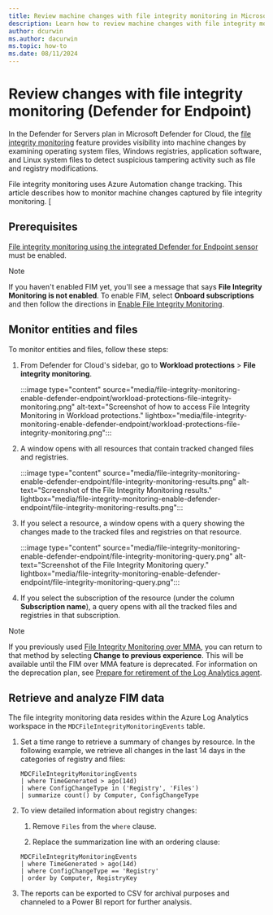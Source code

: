 ```yaml
---
title: Review machine changes with file integrity monitoring in Microsoft Defender for Cloud 
description: Learn how to review machine changes with file integrity monitoring in Microsoft Defender for Cloud 
author: dcurwin
ms.author: dacurwin
ms.topic: how-to
ms.date: 08/11/2024
---
```


# Review changes with file integrity monitoring (Defender for Endpoint)

In the Defender for Servers plan in Microsoft Defender for Cloud, the [file integrity monitoring](file-integrity-monitoring-overview.md) feature provides visibility into machine changes by examining operating system files, Windows registries, application software, and Linux system files to detect suspicious tampering activity such as file and registry modifications.

File integrity monitoring uses Azure Automation change tracking. This article describes how to monitor machine changes captured by file integrity monitoring. [


## Prerequisites

[File integrity monitoring using the integrated Defender for Endpoint sensor](file-integrity-monitoring-enable-defender-endpoint.md) must be enabled.

> [!NOTE]
> If you haven't enabled FIM yet, you'll see a message that says **File Integrity Monitoring is not enabled**. To enable FIM, select **Onboard subscriptions** and then follow the directions in [Enable File Integrity Monitoring](#enable-file-integrity-monitoring).


## Monitor entities and files

To monitor entities and files, follow these steps:

1. From Defender for Cloud's sidebar, go to **Workload protections** > **File integrity monitoring**.

    :::image type="content" source="media/file-integrity-monitoring-enable-defender-endpoint/workload-protections-file-integrity-monitoring.png" alt-text="Screenshot of how to access File Integrity Monitoring in Workload protections." lightbox="media/file-integrity-monitoring-enable-defender-endpoint/workload-protections-file-integrity-monitoring.png":::

1. A window opens with all resources that contain tracked changed files and registries.

    :::image type="content" source="media/file-integrity-monitoring-enable-defender-endpoint/file-integrity-monitoring-results.png" alt-text="Screenshot of the File Integrity Monitoring results." lightbox="media/file-integrity-monitoring-enable-defender-endpoint/file-integrity-monitoring-results.png":::

1. If you select a resource, a window opens with a query showing the changes made to the tracked files and registries on that resource.

    :::image type="content" source="media/file-integrity-monitoring-enable-defender-endpoint/file-integrity-monitoring-query.png" alt-text="Screenshot of the File Integrity Monitoring query." lightbox="media/file-integrity-monitoring-enable-defender-endpoint/file-integrity-monitoring-query.png":::

1. If you select the subscription of the resource (under the column **Subscription name**), a query opens with all the tracked files and registries in that subscription.

> [!NOTE]
> If you previously used [File Integrity Monitoring over MMA](file-integrity-monitoring-enable-log-analytics.md), you can return to that method by selecting **Change to previous experience**. This will be available until the FIM over MMA feature is deprecated. For information on the deprecation plan, see [Prepare for retirement of the Log Analytics agent](prepare-deprecation-log-analytics-mma-agent.md).

## Retrieve and analyze FIM data  

The file integrity monitoring data resides within the Azure Log Analytics workspace in the `MDCFileIntegrityMonitoringEvents` table.  

1. Set a time range to retrieve a summary of changes by resource. In the following example, we retrieve all changes in the last 14 days in the categories of registry and files:  

    ```kusto  
    MDCFileIntegrityMonitoringEvents  
    | where TimeGenerated > ago(14d)  
    | where ConfigChangeType in ('Registry', 'Files')  
    | summarize count() by Computer, ConfigChangeType  
    ```

1. To view detailed information about registry changes:  
  
    1. Remove `Files` from the `where` clause.  

    1. Replace the summarization line with an ordering clause:  

    ```kusto  
    MDCFileIntegrityMonitoringEvents  
    | where TimeGenerated > ago(14d)  
    | where ConfigChangeType == 'Registry'  
    | order by Computer, RegistryKey  
    ```

1. The reports can be exported to CSV for archival purposes and  channeled to a Power BI report for further analysis.

